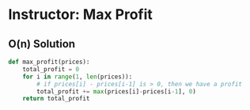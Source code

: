 # Instructor: Max Profit

## O(n) Solution

```py
def max_profit(prices):
    total_profit = 0
    for i in range(1, len(prices)):
        # if prices[i] - prices[i-1] is > 0, then we have a profit
        total_profit += max(prices[i]-prices[i-1], 0)
    return total_profit
```
